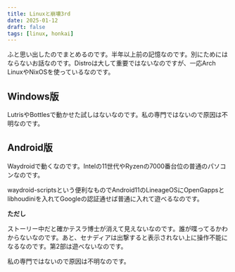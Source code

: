 ```yaml
---
title: Linuxと崩壊3rd
date: 2025-01-12
draft: false
tags: [linux, honkai]
---
```


ふと思い出したのでまとめるのです。半年以上前の記憶なのです。別にためにはならないお話なのです。Distroは大して重要ではないなのですが、一応Arch LinuxやNixOSを使っているなのです。

## Windows版

LutrisやBottlesで動かせた試しはないなのです。私の専門ではないので原因は不明なのです。

## Android版

Waydroidで動くなのです。Intelの11世代やRyzenの7000番台位の普通のパソコンなのです。

waydroid-scriptsという便利なものでAndroid11のLineageOSにOpenGappsとlibhoudiniを入れてGoogleの認証通せば普通に入れて遊べるなのです。

**ただし**

ストーリー中だと確かテスラ博士が消えて見えないなのです。誰が喋ってるかわからないなのです。あと、セナディアは出撃すると表示されない上に操作不能になるなのです。第2部は遊べないなのです。

私の専門ではないので原因は不明なのです。
